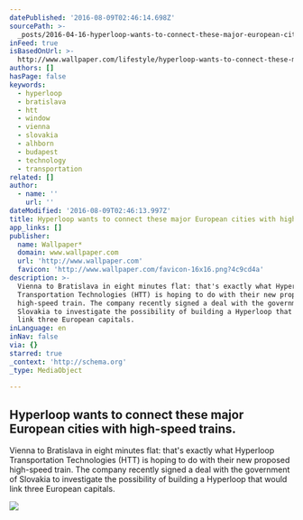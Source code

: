 ```yaml
---
datePublished: '2016-08-09T02:46:14.698Z'
sourcePath: >-
  _posts/2016-04-16-hyperloop-wants-to-connect-these-major-european-cities-with.md
inFeed: true
isBasedOnUrl: >-
  http://www.wallpaper.com/lifestyle/hyperloop-wants-to-connect-these-major-european-cities-with-high-speed-trains
authors: []
hasPage: false
keywords:
  - hyperloop
  - bratislava
  - htt
  - window
  - vienna
  - slovakia
  - alhborn
  - budapest
  - technology
  - transportation
related: []
author:
  - name: ''
    url: ''
dateModified: '2016-08-09T02:46:13.997Z'
title: Hyperloop wants to connect these major European cities with high-speed trains.
app_links: []
publisher:
  name: Wallpaper*
  domain: www.wallpaper.com
  url: 'http://www.wallpaper.com'
  favicon: 'http://www.wallpaper.com/favicon-16x16.png?4c9cd4a'
description: >-
  Vienna to Bratislava in eight minutes flat: that's exactly what Hyperloop
  Transportation Technologies (HTT) is hoping to do with their new proposed
  high-speed train. The company recently signed a deal with the government of
  Slovakia to investigate the possibility of building a Hyperloop that would
  link three European capitals.
inLanguage: en
inNav: false
via: {}
starred: true
_context: 'http://schema.org'
_type: MediaObject

---
```

<article style=""><h1>Hyperloop wants to connect these major European cities with high-speed trains.</h1><p>Vienna to Bratislava in eight minutes flat: that's exactly what Hyperloop Transportation Technologies (HTT) is hoping to do with their new proposed high-speed train. The company recently signed a deal with the government of Slovakia to investigate the possibility of building a Hyperloop that would link three European capitals.</p><img src="https://s3-us-west-2.amazonaws.com/the-grid-img/p/aa366e6481aeca7fa8b262dffd0faf95dcd6d1c7.jpg" /></article>